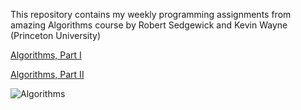 
This repository contains my weekly programming assignments from amazing Algorithms course by Robert Sedgewick and Kevin Wayne (Princeton University)

[Algorithms, Part I](https://www.coursera.org/learn/algorithms-part1)

[Algorithms, Part II](https://www.coursera.org/learn/algorithms-part2)

![Algorithms](https://algs4.cs.princeton.edu/cover.png)
